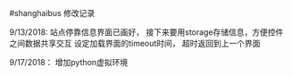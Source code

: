 #shanghaibus
修改记录


9/13/2018:
站点停靠信息界面已画好， 接下来要用storage存储信息，方便控件之间数据共享交互
设定加载界面的timeout时间， 超时返回到上一个界面

9/17/2018：
增加python虚拟环境